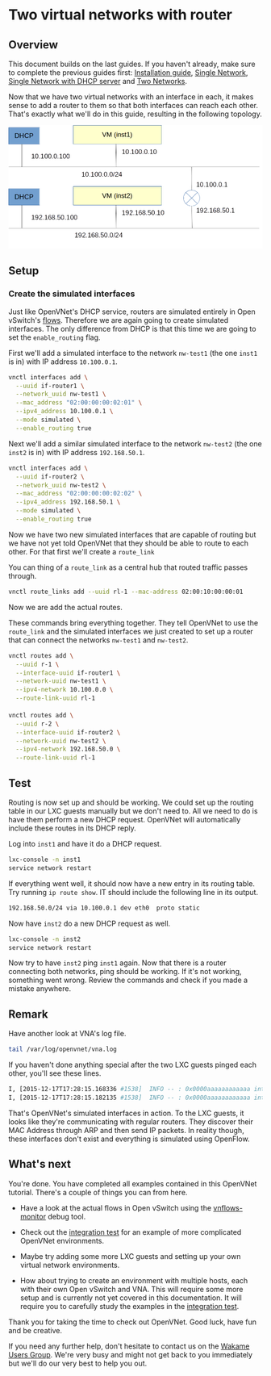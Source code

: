 # Two virtual networks with router

## Overview

This document builds on the last guides. If you haven't already, make sure to complete the previous guides first: [Installation guide](../installation), [Single Network](single-network), [Single Network with DHCP server](single-network-dhcp) and [Two Networks](two-networks).

Now that we have two virtual networks with an interface in each, it makes sense to add a router to them so that both interfaces can reach each other. That's exactly what we'll do in this guide, resulting in the following topology.

![Two networks with router](img/two-networks-router.png)

## Setup

### Create the simulated interfaces

Just like OpenVNet's DHCP service, routers are simulated entirely in Open vSwitch's [flows](../jargon-dictionary#flow). Therefore we are again going to create simulated interfaces. The only difference from DHCP is that this time we are going to set the `enable_routing` flag.

First we'll add a simulated interface to the network `nw-test1` (the one `inst1` is in) with IP address `10.100.0.1`.

```bash
vnctl interfaces add \
  --uuid if-router1 \
  --network_uuid nw-test1 \
  --mac_address "02:00:00:00:02:01" \
  --ipv4_address 10.100.0.1 \
  --mode simulated \
  --enable_routing true
```

Next we'll add a similar simulated interface to the network `nw-test2` (the one `inst2` is in) with IP address `192.168.50.1`.

```bash
vnctl interfaces add \
  --uuid if-router2 \
  --network_uuid nw-test2 \
  --mac_address "02:00:00:00:02:02" \
  --ipv4_address 192.168.50.1 \
  --mode simulated \
  --enable_routing true
```

Now we have two new simulated interfaces that are capable of routing but we have not yet told OpenVNet that they should be able to route to each other. For that first we'll create a `route_link`

You can thing of a `route_link` as a central hub that routed traffic passes through.

```bash
vnctl route_links add --uuid rl-1 --mac-address 02:00:10:00:00:01
```

Now we are add the actual routes.

These commands bring everything together. They tell OpenVNet to use the `route_link` and the simulated interfaces we just created to set up a router that can connect the networks `nw-test1` and `nw-test2`.

```bash
vnctl routes add \
  --uuid r-1 \
  --interface-uuid if-router1 \
  --network-uuid nw-test1 \
  --ipv4-network 10.100.0.0 \
  --route-link-uuid rl-1

vnctl routes add \
  --uuid r-2 \
  --interface-uuid if-router2 \
  --network-uuid nw-test2 \
  --ipv4-network 192.168.50.0 \
  --route-link-uuid rl-1
```

## Test

Routing is now set up and should be working. We could set up the routing table in our LXC guests manually but we don't need to. All we need to do is have them perform a new DHCP request. OpenVNet will automatically include these routes in its DHCP reply.

Log into `inst1` and have it do a DHCP request.

```bash
lxc-console -n inst1
service network restart
```

If everything went well, it should now have a new entry in its routing table. Try running `ip route show`. IT should include the following line in its output.

```bash
192.168.50.0/24 via 10.100.0.1 dev eth0  proto static
```

Now have `inst2` do a new DHCP request as well.

```bash
lxc-console -n inst2
service network restart
```

Now try to have `inst2` ping `inst1` again. Now that there is a router connecting both networks, ping should be working. If it's not working, something went wrong. Review the commands and check if you made a mistake anywhere.

## Remark

Have another look at VNA's log file.

```bash
tail /var/log/openvnet/vna.log
```

If you haven't done anything special after the two LXC guests pinged each other, you'll see these lines.

```bash
I, [2015-12-17T17:28:15.168336 #1538]  INFO -- : 0x0000aaaaaaaaaaaa interface/simulated: simulated arp reply (arp_tpa:192.168.50.1)
I, [2015-12-17T17:28:15.182135 #1538]  INFO -- : 0x0000aaaaaaaaaaaa interface/simulated: simulated arp reply (arp_tpa:10.100.0.1)
```

That's OpenVNet's simulated interfaces in action. To the LXC guests, it looks like they're communicating with regular routers. They discover their MAC Address through ARP and then send IP packets. In reality though, these interfaces don't exist and everything is simulated using OpenFlow.

## What's next

You're done. You have completed all examples contained in this OpenVNet tutorial. There's a couple of things you can from here.

* Have a look at the actual flows in Open vSwitch using the [vnflows-monitor](../debugging/vnflows-monitor) debug tool.

* Check out the [integration test](../debugging/integration-test) for an example of more complicated OpenVNet environments.

* Maybe try adding some more LXC guests and setting up your own virtual network environments.

* How about trying to create an environment with multiple hosts, each with their own Open vSwitch and VNA. This will require some more setup and is currently not yet covered in this documentation. It will require you to carefully study the examples in the [integration test](../debugging/integration-test).

Thank you for taking the time to check out OpenVNet. Good luck, have fun and be creative.

If you need any further help, don't hesitate to contact us on the [Wakame Users Group](https://groups.google.com/forum/#!forum/wakame-ug). We're very busy and might not get back to you immediately but we'll do our very best to help you out.
